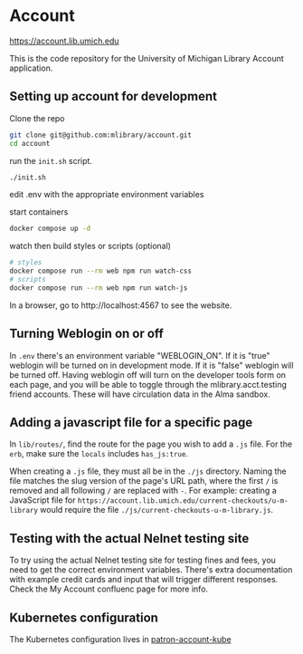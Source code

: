# Account

https://account.lib.umich.edu

This is the code repository for the University of Michigan Library Account application.

## Setting up account for development

Clone the repo

```bash
git clone git@github.com:mlibrary/account.git
cd account
```

run the `init.sh` script. 
```bash
./init.sh
```

edit .env with the appropriate environment variables 

start containers

```bash
docker compose up -d
```

watch then build styles or scripts (optional)

```bash
# styles
docker compose run --rm web npm run watch-css
# scripts
docker compose run --rm web npm run watch-js
```

In a browser, go to http://localhost:4567 to see the website.

## Turning Weblogin on or off
In `.env` there's an environment variable "WEBLOGIN_ON". If it is "true" weblogin will be turned on in development mode. 
If it is "false" weblogin will be turned off. Having weblogin off will turn on the developer tools form on each page, and you will be able to toggle 
through the mlibrary.acct.testing friend accounts. These will have circulation data in the Alma sandbox. 


## Adding a javascript file for a specific page
In `lib/routes/`, find the route for the page you wish to add a `.js` file. For the `erb`, make sure the `locals` includes `has_js:true`.

When creating a `.js` file, they must all be in the `./js` directory. Naming the file matches the slug version of the page's URL path, where the first `/` is removed and all following `/` are replaced with `-`. For example: creating a JavaScript file for `https://account.lib.umich.edu/current-checkouts/u-m-library` would require the file `./js/current-checkouts-u-m-library.js`.

## Testing with the actual Nelnet testing site
To try using the actual Nelnet testing site for testing fines and fees, you need to get the correct environment variables. There's extra documentation with example credit cards and input that will trigger different responses. Check the My Account confluenc page for more info.

## Kubernetes configuration
The Kubernetes configuration lives in [patron-account-kube](https://github.com/mlibrary/patron-account-kube)
